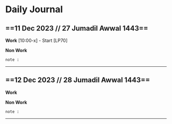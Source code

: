 # Daily Journal

 ## ==11 Dec 2023 // 27 Jumadil Awwal 1443==
 
**Work**
[10:00-x] - Start [LP70] 

**Non Work**

``` 
note : 

```
---
 ## ==12 Dec 2023 // 28 Jumadil Awwal 1443==
 
**Work**

**Non Work**
``` 
note : 

```
---

<!--stackedit_data:
eyJoaXN0b3J5IjpbMTMxNDE0MTgwNSwtMTIyMzA0ODk4NSwxNT
MxNTYzNTg1LDMwMzI0ODgzOSwtMTM2NDY4MzkzOV19
-->